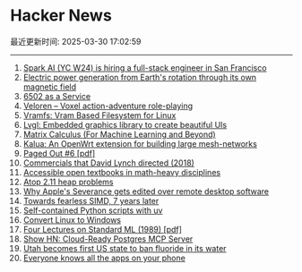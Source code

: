 # Hacker News

最近更新时间: 2025-03-30 17:02:59

--- 
1. [Spark AI (YC W24) is hiring a full-stack engineer in San Francisco](https://www.ycombinator.com/companies/spark/jobs/kDeJlPK-software-engineer-full-stack) 
2. [Electric power generation from Earth's rotation through its own magnetic field](https://arxiv.org/abs/2503.15790) 
3. [6502 as a Service](https://www.emulationonline.com/systems/chiplab/6502-lab-available/) 
4. [Veloren – Voxel action-adventure role-playing](https://veloren.net/) 
5. [Vramfs: Vram Based Filesystem for Linux](https://github.com/Overv/vramfs) 
6. [Lvgl: Embedded graphics library to create beautiful UIs](https://github.com/lvgl/lvgl) 
7. [Matrix Calculus (For Machine Learning and Beyond)](https://arxiv.org/abs/2501.14787) 
8. [Kalua: An OpenWrt extension for building large mesh-networks](https://github.com/bittorf/kalua) 
9. [Paged Out #6 [pdf]](https://pagedout.institute/download/PagedOut_006.pdf) 
10. [Commercials that David Lynch directed (2018)](https://www.openculture.com/2018/07/watch-commercials-david-lynch-directed-big-30-minute-compilation.html) 
11. [Accessible open textbooks in math-heavy disciplines](https://richardzach.org/2025/03/accessible-open-textbooks-in-math-heavy-disciplines/) 
12. [Atop 2.11 heap problems](https://openwall.com/lists/oss-security/2025/03/29/1) 
13. [Why Apple's Severance gets edited over remote desktop software](https://tedium.co/2025/03/29/severance-apple-remote-editing-weirdness/) 
14. [Towards fearless SIMD, 7 years later](https://linebender.org/blog/towards-fearless-simd/) 
15. [Self-contained Python scripts with uv](http://blog.dusktreader.dev/2025/03/29/self-contained-python-scripts-with-uv/) 
16. [Convert Linux to Windows](https://philipbohun.com/blog/0007.html) 
17. [Four Lectures on Standard ML (1989) [pdf]](https://www.cs.tufts.edu/~nr/cs257/archive/mads-tofte/four-lectures.pdf) 
18. [Show HN: Cloud-Ready Postgres MCP Server](https://github.com/stuzero/pg-mcp) 
19. [Utah becomes first US state to ban fluoride in its water](https://www.bbc.com/news/articles/c4gmggp2y99o) 
20. [Everyone knows all the apps on your phone](https://peabee.substack.com/p/everyone-knows-what-apps-you-use) 
